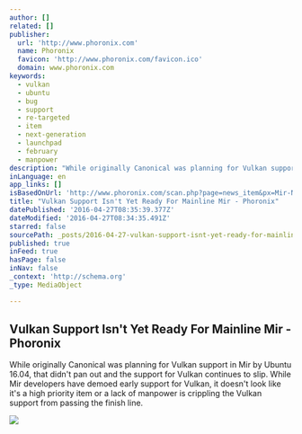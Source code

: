 ```yaml
---
author: []
related: []
publisher:
  url: 'http://www.phoronix.com'
  name: Phoronix
  favicon: 'http://www.phoronix.com/favicon.ico'
  domain: www.phoronix.com
keywords:
  - vulkan
  - ubuntu
  - bug
  - support
  - re-targeted
  - item
  - next-generation
  - launchpad
  - february
  - manpower
description: "While originally Canonical was planning for Vulkan support in Mir by Ubuntu 16.04, that didn't pan out and the support for Vulkan continues to slip. While Mir developers have demoed early support for Vulkan, it doesn't look like it's a high priority item or a lack of manpower is crippling the Vulkan support from passing the finish line."
inLanguage: en
app_links: []
isBasedOnUrl: 'http://www.phoronix.com/scan.php?page=news_item&px=Mir-No-Vulkan-Until-0.23'
title: "Vulkan Support Isn't Yet Ready For Mainline Mir - Phoronix"
datePublished: '2016-04-27T08:35:39.377Z'
dateModified: '2016-04-27T08:34:35.491Z'
starred: false
sourcePath: _posts/2016-04-27-vulkan-support-isnt-yet-ready-for-mainline-mir-phoronix.md
published: true
inFeed: true
hasPage: false
inNav: false
_context: 'http://schema.org'
_type: MediaObject

---
```

<article style=""><h1>Vulkan Support Isn't Yet Ready For Mainline Mir - Phoronix</h1><p>While originally Canonical was planning for Vulkan support in Mir by Ubuntu 16.04, that didn't pan out and the support for Vulkan continues to slip. While Mir developers have demoed early support for Vulkan, it doesn't look like it's a high priority item or a lack of manpower is crippling the Vulkan support from passing the finish line.</p><img src="http://www.phoronix.com/assets/categories/ubuntu.jpg" /></article>